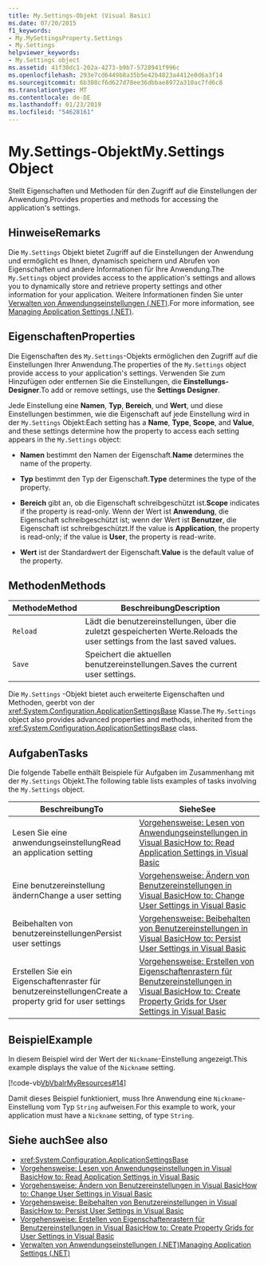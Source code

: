 ```yaml
---
title: My.Settings-Objekt (Visual Basic)
ms.date: 07/20/2015
f1_keywords:
- My.MySettingsProperty.Settings
- My.Settings
helpviewer_keywords:
- My.Settings object
ms.assetid: 41f30dc1-202a-4273-b9b7-5728941f996c
ms.openlocfilehash: 293e7cd6449b8a35b5e42b4823a4412e0d6a3f14
ms.sourcegitcommit: 6b308cf6d627d78ee36dbbae8972a310ac7fd6c8
ms.translationtype: MT
ms.contentlocale: de-DE
ms.lasthandoff: 01/23/2019
ms.locfileid: "54628161"
---
```

# <a name="mysettings-object"></a><span data-ttu-id="97468-102">My.Settings-Objekt</span><span class="sxs-lookup"><span data-stu-id="97468-102">My.Settings Object</span></span>
<span data-ttu-id="97468-103">Stellt Eigenschaften und Methoden für den Zugriff auf die Einstellungen der Anwendung.</span><span class="sxs-lookup"><span data-stu-id="97468-103">Provides properties and methods for accessing the application's settings.</span></span>  
  
## <a name="remarks"></a><span data-ttu-id="97468-104">Hinweise</span><span class="sxs-lookup"><span data-stu-id="97468-104">Remarks</span></span>  
 <span data-ttu-id="97468-105">Die `My.Settings` Objekt bietet Zugriff auf die Einstellungen der Anwendung und ermöglicht es Ihnen, dynamisch speichern und Abrufen von Eigenschaften und andere Informationen für Ihre Anwendung.</span><span class="sxs-lookup"><span data-stu-id="97468-105">The `My.Settings` object provides access to the application's settings and allows you to dynamically store and retrieve property settings and other information for your application.</span></span> <span data-ttu-id="97468-106">Weitere Informationen finden Sie unter [Verwalten von Anwendungseinstellungen (.NET)](/visualstudio/ide/managing-application-settings-dotnet).</span><span class="sxs-lookup"><span data-stu-id="97468-106">For more information, see [Managing Application Settings (.NET)](/visualstudio/ide/managing-application-settings-dotnet).</span></span>  
  
## <a name="properties"></a><span data-ttu-id="97468-107">Eigenschaften</span><span class="sxs-lookup"><span data-stu-id="97468-107">Properties</span></span>  
 <span data-ttu-id="97468-108">Die Eigenschaften des `My.Settings`-Objekts ermöglichen den Zugriff auf die Einstellungen Ihrer Anwendung.</span><span class="sxs-lookup"><span data-stu-id="97468-108">The properties of the `My.Settings` object provide access to your application's settings.</span></span> <span data-ttu-id="97468-109">Verwenden Sie zum Hinzufügen oder entfernen Sie die Einstellungen, die **Einstellungs-Designer**.</span><span class="sxs-lookup"><span data-stu-id="97468-109">To add or remove settings, use the **Settings Designer**.</span></span>  
  
 <span data-ttu-id="97468-110">Jede Einstellung eine **Namen**, **Typ**, **Bereich**, und **Wert**, und diese Einstellungen bestimmen, wie die Eigenschaft auf jede Einstellung wird in der `My.Settings` Objekt:</span><span class="sxs-lookup"><span data-stu-id="97468-110">Each setting has a **Name**, **Type**, **Scope**, and **Value**, and these settings determine how the property to access each setting appears in the `My.Settings` object:</span></span>  
  
-   <span data-ttu-id="97468-111">**Namen** bestimmt den Namen der Eigenschaft.</span><span class="sxs-lookup"><span data-stu-id="97468-111">**Name** determines the name of the property.</span></span>  
  
-   <span data-ttu-id="97468-112">**Typ** bestimmt den Typ der Eigenschaft.</span><span class="sxs-lookup"><span data-stu-id="97468-112">**Type** determines the type of the property.</span></span>  
  
-   <span data-ttu-id="97468-113">**Bereich** gibt an, ob die Eigenschaft schreibgeschützt ist.</span><span class="sxs-lookup"><span data-stu-id="97468-113">**Scope** indicates if the property is read-only.</span></span> <span data-ttu-id="97468-114">Wenn der Wert ist **Anwendung**, die Eigenschaft schreibgeschützt ist; wenn der Wert ist **Benutzer**, die Eigenschaft ist schreibgeschützt.</span><span class="sxs-lookup"><span data-stu-id="97468-114">If the value is **Application**, the property is read-only; if the value is **User**, the property is read-write.</span></span>  
  
-   <span data-ttu-id="97468-115">**Wert** ist der Standardwert der Eigenschaft.</span><span class="sxs-lookup"><span data-stu-id="97468-115">**Value** is the default value of the property.</span></span>  
  
## <a name="methods"></a><span data-ttu-id="97468-116">Methoden</span><span class="sxs-lookup"><span data-stu-id="97468-116">Methods</span></span>  
  
|<span data-ttu-id="97468-117">Methode</span><span class="sxs-lookup"><span data-stu-id="97468-117">Method</span></span>|<span data-ttu-id="97468-118">Beschreibung</span><span class="sxs-lookup"><span data-stu-id="97468-118">Description</span></span>|  
|---|---|  
|`Reload`|<span data-ttu-id="97468-119">Lädt die benutzereinstellungen, über die zuletzt gespeicherten Werte.</span><span class="sxs-lookup"><span data-stu-id="97468-119">Reloads the user settings from the last saved values.</span></span>|  
|`Save`|<span data-ttu-id="97468-120">Speichert die aktuellen benutzereinstellungen.</span><span class="sxs-lookup"><span data-stu-id="97468-120">Saves the current user settings.</span></span>|  
  
 <span data-ttu-id="97468-121">Die `My.Settings` -Objekt bietet auch erweiterte Eigenschaften und Methoden, geerbt von der <xref:System.Configuration.ApplicationSettingsBase> Klasse.</span><span class="sxs-lookup"><span data-stu-id="97468-121">The `My.Settings` object also provides advanced properties and methods, inherited from the <xref:System.Configuration.ApplicationSettingsBase> class.</span></span>  
  
## <a name="tasks"></a><span data-ttu-id="97468-122">Aufgaben</span><span class="sxs-lookup"><span data-stu-id="97468-122">Tasks</span></span>  
 <span data-ttu-id="97468-123">Die folgende Tabelle enthält Beispiele für Aufgaben im Zusammenhang mit der `My.Settings` Objekt.</span><span class="sxs-lookup"><span data-stu-id="97468-123">The following table lists examples of tasks involving the `My.Settings` object.</span></span>  
  
|<span data-ttu-id="97468-124">Beschreibung</span><span class="sxs-lookup"><span data-stu-id="97468-124">To</span></span>|<span data-ttu-id="97468-125">Siehe</span><span class="sxs-lookup"><span data-stu-id="97468-125">See</span></span>|  
|---|---|  
|<span data-ttu-id="97468-126">Lesen Sie eine anwendungseinstellung</span><span class="sxs-lookup"><span data-stu-id="97468-126">Read an application setting</span></span>|[<span data-ttu-id="97468-127">Vorgehensweise: Lesen von Anwendungseinstellungen in Visual Basic</span><span class="sxs-lookup"><span data-stu-id="97468-127">How to: Read Application Settings in Visual Basic</span></span>](../../../visual-basic/developing-apps/programming/app-settings/how-to-read-application-settings.md)|  
|<span data-ttu-id="97468-128">Eine benutzereinstellung ändern</span><span class="sxs-lookup"><span data-stu-id="97468-128">Change a user setting</span></span>|[<span data-ttu-id="97468-129">Vorgehensweise: Ändern von Benutzereinstellungen in Visual Basic</span><span class="sxs-lookup"><span data-stu-id="97468-129">How to: Change User Settings in Visual Basic</span></span>](../../../visual-basic/developing-apps/programming/app-settings/how-to-change-user-settings.md)|  
|<span data-ttu-id="97468-130">Beibehalten von benutzereinstellungen</span><span class="sxs-lookup"><span data-stu-id="97468-130">Persist user settings</span></span>|[<span data-ttu-id="97468-131">Vorgehensweise: Beibehalten von Benutzereinstellungen in Visual Basic</span><span class="sxs-lookup"><span data-stu-id="97468-131">How to: Persist User Settings in Visual Basic</span></span>](../../../visual-basic/developing-apps/programming/app-settings/how-to-persist-user-settings.md)|  
|<span data-ttu-id="97468-132">Erstellen Sie ein Eigenschaftenraster für benutzereinstellungen</span><span class="sxs-lookup"><span data-stu-id="97468-132">Create a property grid for user settings</span></span>|[<span data-ttu-id="97468-133">Vorgehensweise: Erstellen von Eigenschaftenrastern für Benutzereinstellungen in Visual Basic</span><span class="sxs-lookup"><span data-stu-id="97468-133">How to: Create Property Grids for User Settings in Visual Basic</span></span>](../../../visual-basic/developing-apps/programming/app-settings/how-to-create-property-grids-for-user-settings.md)|  
  
## <a name="example"></a><span data-ttu-id="97468-134">Beispiel</span><span class="sxs-lookup"><span data-stu-id="97468-134">Example</span></span>  
 <span data-ttu-id="97468-135">In diesem Beispiel wird der Wert der `Nickname`-Einstellung angezeigt.</span><span class="sxs-lookup"><span data-stu-id="97468-135">This example displays the value of the `Nickname` setting.</span></span>  
  
 [!code-vb[VbVbalrMyResources#14](../../../visual-basic/developing-apps/programming/app-settings/codesnippet/VisualBasic/my-settings-object_1.vb)]  
  
 <span data-ttu-id="97468-136">Damit dieses Beispiel funktioniert, muss Ihre Anwendung eine `Nickname`-Einstellung vom Typ `String` aufweisen.</span><span class="sxs-lookup"><span data-stu-id="97468-136">For this example to work, your application must have a `Nickname` setting, of type `String`.</span></span>  
  
## <a name="see-also"></a><span data-ttu-id="97468-137">Siehe auch</span><span class="sxs-lookup"><span data-stu-id="97468-137">See also</span></span>
- <xref:System.Configuration.ApplicationSettingsBase>
- [<span data-ttu-id="97468-138">Vorgehensweise: Lesen von Anwendungseinstellungen in Visual Basic</span><span class="sxs-lookup"><span data-stu-id="97468-138">How to: Read Application Settings in Visual Basic</span></span>](../../../visual-basic/developing-apps/programming/app-settings/how-to-read-application-settings.md)
- [<span data-ttu-id="97468-139">Vorgehensweise: Ändern von Benutzereinstellungen in Visual Basic</span><span class="sxs-lookup"><span data-stu-id="97468-139">How to: Change User Settings in Visual Basic</span></span>](../../../visual-basic/developing-apps/programming/app-settings/how-to-change-user-settings.md)
- [<span data-ttu-id="97468-140">Vorgehensweise: Beibehalten von Benutzereinstellungen in Visual Basic</span><span class="sxs-lookup"><span data-stu-id="97468-140">How to: Persist User Settings in Visual Basic</span></span>](../../../visual-basic/developing-apps/programming/app-settings/how-to-persist-user-settings.md)
- [<span data-ttu-id="97468-141">Vorgehensweise: Erstellen von Eigenschaftenrastern für Benutzereinstellungen in Visual Basic</span><span class="sxs-lookup"><span data-stu-id="97468-141">How to: Create Property Grids for User Settings in Visual Basic</span></span>](../../../visual-basic/developing-apps/programming/app-settings/how-to-create-property-grids-for-user-settings.md)
- [<span data-ttu-id="97468-142">Verwalten von Anwendungseinstellungen (.NET)</span><span class="sxs-lookup"><span data-stu-id="97468-142">Managing Application Settings (.NET)</span></span>](/visualstudio/ide/managing-application-settings-dotnet)
